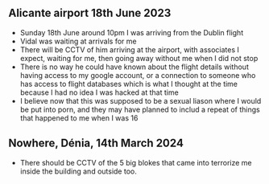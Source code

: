 ## Alicante airport 18th June 2023

- Sunday 18th June around 10pm I was arriving from the Dublin flight
- Vidal was waiting at arrivals for me
- There will be CCTV of him arriving at the airport, with associates I expect, waiting for me, then going away without me when I did not stop
- There is no way he could have known about the flight details without having access to my google account, or a connection to someone who has access to flight databases which is what I thought at the time because I had no idea I was hacked at that time
- I believe now that this was supposed to be a sexual liason where I would be put into porn, and they may have planned to includ a repeat of things that happened to me when I was 16

## Nowhere, Dénia, 14th March 2024

- There should be CCTV of the 5 big blokes that came into terrorize me inside the building and outside too.